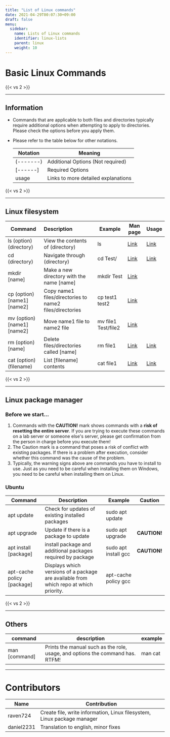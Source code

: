 ```yaml
---
title: "List of Linux commands"
date: 2021-04-29T00:07:30+09:00
draft: false
menu:
  sidebar:
    name: Lists of Linux commands
    identifier: linux-lists
    parent: linux
    weight: 10
---
```


# Basic Linux Commands

{{< vs 2 >}}

---
## Information

- Commands that are applicable to both files and directories typically require additional options when attempting to apply to directories. Please check the options before you apply them.
- Please refer to the table below for other notations.

    | Notation  | Meaning                             |
    | --------- | ----------------------------------- |
    | (-------) | Additional Options (Not required)   |
    | [------]  | Required Options                    |
    | usage     | Links to more detailed explanations |

{{< vs 2 >}}

---
## Linux filesystem

| Command                     | Description                                             | Example             | Man page                                                   | Usage                         |
| --------------------------- | :------------------------------------------------------ | ------------------- | ---------------------------------------------------------- | ----------------------------- |
| ls (option) (directory)     | View the contents of (directory)                        | ls                  | [Link](https://man7.org/linux/man-pages/man1/ls.1.html)    | [Link](https://skkuoverflow.com/ko/posts/linux/ls)  |
| cd (directory)              | Navigate through (directory)                            | cd Test/            | [Link](https://man7.org/linux/man-pages/man1/cd.1p.html)   | [Link](https://skkuoverflow.com/ko/posts/linux/cd)  |
| mkdir [name]                | Make a new directory with the name [name]               | mkdir Test          | [Link](https://man7.org/linux/man-pages/man1/mkdir.1.html) |                               |
| cp (option) [name1] [name2] | Copy name1 files/directories to name2 files/directories | cp test1 test2      | [Link](https://man7.org/linux/man-pages/man1/cp.1.html)    |                               |
| mv (option) [name1] [name2] | Move name1 file to name2 file                           | mv file1 Test/file2 | [Link](https://man7.org/linux/man-pages/man1/mv.1.html)    |                               |
| rm (option) [name]          | Delete files/directories called [name]                  | rm file1            | [Link](https://man7.org/linux/man-pages/man1/rm.1.html)    | [Link](https://skkuoverflow.com/ko/posts/linux/rm)  |
| cat (option) (filename)     | List [filename] contents                                | cat file1           | [Link](https://man7.org/linux/man-pages/man1/cat.1.html)   | [Link](https://skkuoverflow.com/ko/posts/linux/cat) |

{{< vs 2 >}}

---
## Linux package manager

### Before we start...

1. Commands with the **CAUTION!** mark shows commands with a **risk of resetting the entire server**. If you are trying to execute these commands on a lab server or someone else's server, please get confirmation from the person in charge before you execute them!
2. The Caution mark is a command that poses a risk of conflict with existing packages. If there is a problem after execution, consider whether this command was the cause of the problem.
3. Typically, the warning signs above are commands you have to install to use. Just as you need to be careful when installing them on Windows, you need to be careful when installing them on Linux.

### Ubuntu

| Command                    | Description                                    | Example              | Caution      |
| -------------------------- | ---------------------------------------------- | -------------------- | ------------ |
| apt update                 | Check for updates of existing installed packages           | sudo apt update      |              |
| apt upgrade                | Update if there is a package to update    | sudo apt upgrade     | **CAUTION!** |
| apt install [package]      | install package and additional packages required by package | sudo apt install gcc | **CAUTION!** |
| apt-cache policy [package] | Displays which versions of a package are available from which repo at which priority. | apt-cache policy gcc | |

{{< vs 2 >}}

---
## Others

| command       | description                                                                   | example |
| ------------- | ----------------------------------------------------------------------------- | ------- |
| man [command] | Prints the manual such as the role, usage, and options the command has. RTFM! | man cat |

---

# Contributors

| Name       | Contribution                                                            |
| ---------- | ----------------------------------------------------------------------- |
| raven724   | Create file, write information, Linux filesystem, Linux package manager |
| daniel2231 | Translation to english, minor fixes                                     |
